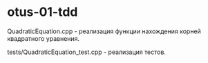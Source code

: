 # otus-01-tdd

QuadraticEquation.cpp - реализация функции нахождения корней квадратного уравнения.

tests/QuadraticEquation_test.cpp - реализация тестов.